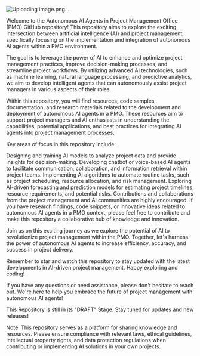 ![Uploading image.png…]()

Welcome to the Autonomous AI Agents in Project Management Office (PMO) GitHub repository! This repository aims to explore the exciting intersection between artificial intelligence (AI) and project management, specifically focusing on the implementation and integration of autonomous AI agents within a PMO environment.

The goal is to leverage the power of AI to enhance and optimize project management practices, improve decision-making processes, and streamline project workflows. By utilizing advanced AI technologies, such as machine learning, natural language processing, and predictive analytics, we aim to develop intelligent agents that can autonomously assist project managers in various aspects of their roles.

Within this repository, you will find resources, code samples, documentation, and research materials related to the development and deployment of autonomous AI agents in a PMO. These resources aim to support project managers and AI enthusiasts in understanding the capabilities, potential applications, and best practices for integrating AI agents into project management processes.

Key areas of focus in this repository include:

Designing and training AI models to analyze project data and provide insights for decision-making. Developing chatbot or voice-based AI agents to facilitate communication, collaboration, and information retrieval within project teams. Implementing AI algorithms to automate routine tasks, such as project scheduling, resource allocation, and risk management. Exploring AI-driven forecasting and prediction models for estimating project timelines, resource requirements, and potential risks. Contributions and collaborations from the project management and AI communities are highly encouraged. If you have research findings, code snippets, or innovative ideas related to autonomous AI agents in a PMO context, please feel free to contribute and make this repository a collaborative hub of knowledge and innovation.

Join us on this exciting journey as we explore the potential of AI to revolutionize project management within the PMO. Together, let's harness the power of autonomous AI agents to increase efficiency, accuracy, and success in project delivery.

Remember to star and watch this repository to stay updated with the latest developments in AI-driven project management. Happy exploring and coding!

If you have any questions or need assistance, please don't hesitate to reach out. We're here to help you embrace the future of project management with autonomous AI agents!

This Repository is still in its "DRAFT" Stage. Stay tuned for updates and new releases!

Note: This repository serves as a platform for sharing knowledge and resources. Please ensure compliance with relevant laws, ethical guidelines, intellectual property rights, and data protection regulations when contributing or implementing AI solutions in your own projects.
